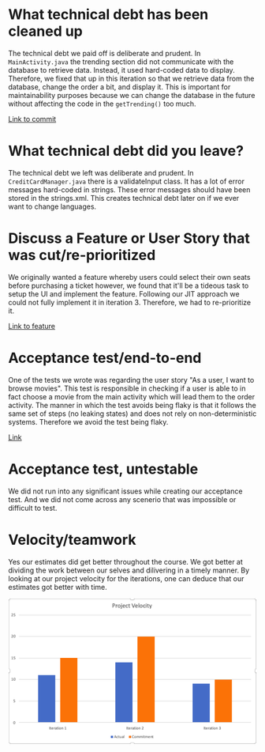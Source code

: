 What technical debt has been cleaned up
========================================

The technical debt we paid off is deliberate and prudent. In `MainActivity.java` the trending section did not communicate with the database to retrieve data. Instead, it used hard-coded data to display. Therefore, we fixed that up in this iteration so that we retrieve data from the database, change the order a bit, and display it. This is important for maintainability purposes because we can change the database in the future without affecting the code in the `getTrending()` too much.

[Link to commit](https://code.cs.umanitoba.ca/3350-winter-2021-a02/group-8/app/-/merge_requests/47/diffs?commit_id=ed5f5caee92f575bf7d74a08f0452f1a67c931b0)

What technical debt did you leave?
==================================

The technical debt we left was deliberate and prudent. In `CreditCardManager.java` there is a validateInput class. It has a lot of error messages hard-coded in strings. These error messages should have been stored in the strings.xml. This creates technical debt later on if we ever want to change languages.

Discuss a Feature or User Story that was cut/re-prioritized
============================================

We originally wanted a feature whereby users could select their own seats before purchasing a ticket however, we found that it'll be a tideous task to setup the UI and implement the feature. Following our JIT approach we could not fully implement it in iteration 3. Therefore, we had to re-prioritize it.

[Link to feature](https://code.cs.umanitoba.ca/3350-winter-2021-a02/group-8/app/-/issues/26)

Acceptance test/end-to-end
==========================

One of the tests we wrote was regarding the user story "As a user, I want to browse movies". This test is responsible in checking if a user is able to in fact choose a movie from the main activity which will lead them to the order activity. The manner in which the test avoids being flaky is that it follows the same set of steps (no leaking states) and does not rely on non-deterministic systems. Therefore we avoid the test being flaky. 

[Link](https://code.cs.umanitoba.ca/3350-winter-2021-a02/group-8/app/-/merge_requests/47/diffs?commit_id=7db9f08d1cf7fb39cafd3d7309578bada7693558)

Acceptance test, untestable
===============

We did not run into any significant issues while creating our acceptance test. And we did not come across any scenerio that was impossible or difficult to test. 

Velocity/teamwork
=================

Yes our estimates did get better throughout the course. We got better at dividing the work between our selves and dilivering in a timely manner. By looking at our project velocity for the iterations, one can deduce that our estimates got better with time.

![](./overall_project_velocity.png)